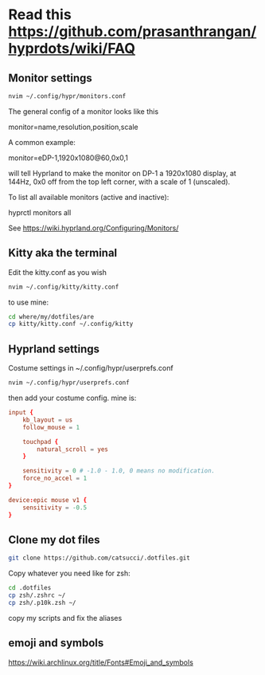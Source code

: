 # Read this <https://github.com/prasanthrangan/hyprdots/wiki/FAQ>

## Monitor settings

```bash
nvim ~/.config/hypr/monitors.conf
```

The general config of a monitor looks like this

monitor=name,resolution,position,scale

A common example:

monitor=eDP-1,1920x1080@60,0x0,1

will tell Hyprland to make the monitor on DP-1
a 1920x1080 display, at 144Hz, 0x0 off from the top left corner,
with a scale of 1 (unscaled).

To list all available monitors (active and inactive):

hyprctl monitors all

See <https://wiki.hyprland.org/Configuring/Monitors/>

## Kitty aka the terminal

Edit the kitty.conf as you wish

```bash
nvim ~/.config/kitty/kitty.conf
```

to use mine:

```bash
cd where/my/dotfiles/are
cp kitty/kitty.conf ~/.config/kitty
```

## Hyprland settings

Costume settings in ~/.config/hypr/userprefs.conf

```bash
nvim ~/.config/hypr/userprefs.conf
```

then add your costume config.
mine is:

```conf
input {
    kb_layout = us
    follow_mouse = 1

    touchpad {
        natural_scroll = yes
    }

    sensitivity = 0 # -1.0 - 1.0, 0 means no modification.
    force_no_accel = 1
}

device:epic mouse v1 {
    sensitivity = -0.5
}
```

## Clone my dot files

```bash
git clone https://github.com/catsucci/.dotfiles.git
```

Copy whatever you need
like for zsh:

```bash
cd .dotfiles
cp zsh/.zshrc ~/
cp zsh/.p10k.zsh ~/
```

copy my scripts and fix the aliases

## emoji and symbols

<https://wiki.archlinux.org/title/Fonts#Emoji_and_symbols>
